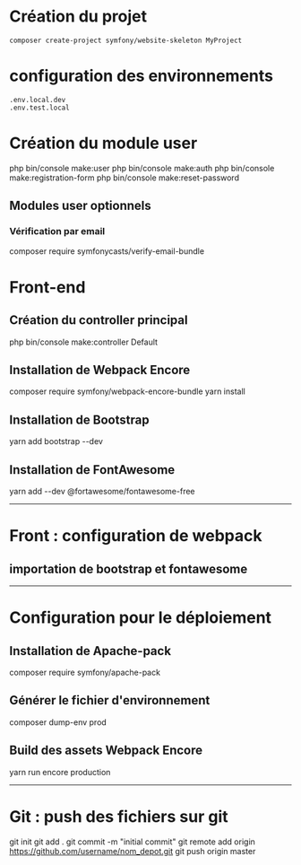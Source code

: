# Création du projet
    composer create-project symfony/website-skeleton MyProject

# configuration des environnements
    .env.local.dev
    .env.test.local


# Création du module user
php bin/console make:user
php bin/console make:auth
php bin/console make:registration-form
php bin/console make:reset-password

## Modules user optionnels 
### Vérification par email
composer require symfonycasts/verify-email-bundle



# Front-end

## Création du controller principal
php bin/console make:controller Default

## Installation de Webpack Encore
composer require symfony/webpack-encore-bundle
yarn install

## Installation de Bootstrap
yarn add bootstrap --dev

## Installation de FontAwesome
yarn add --dev @fortawesome/fontawesome-free

---
# Front : configuration de webpack 
## importation de bootstrap et fontawesome

---
# Configuration pour le déploiement

## Installation de Apache-pack
composer require symfony/apache-pack

## Générer le fichier d'environnement 
composer dump-env prod

## Build des assets Webpack Encore
yarn run encore production

---
# Git : push des fichiers sur git
git init
git add .
git commit -m "initial commit"
git remote add origin https://github.com/username/nom_depot.git
git push origin master
